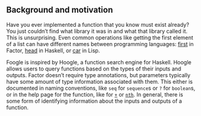 ## Background and motivation

Have you ever implemented a function that you know must exist already?
You just couldn’t find what library it was in and what that library
called it. This is unsurprising. Even common operations like getting
the first element of a list can have different names between
programming languages:
[first](https://docs.factorcode.org/content/word-first,sequences.html)
in Factor,
[head](https://hackage.haskell.org/package/base-4.12.0.0/docs/Data-List.html#v:head)
in Haskell, or
[car](https://www.gnu.org/software/emacs/manual/html_node/eintr/car-_0026-cdr.html)
in Lisp.

Foogle is inspired by Hoogle, a function search engine for
Haskell. Hoogle allows users to query functions based on the types of
their inputs and outputs. Factor doesn’t require type annotations, but
parameters typically have some amount of type information associated
with them. This either is documented in naming conventions, like `seq`
for `sequence`s or `?` for `boolean`s, or in the help page for the
function, like for
[`+`](https://docs.factorcode.org/content/word-+,math.html) or
[`nth`](https://docs.factorcode.org/content/word-nth%2Csequences.html). In
general, there is some form of identifying information about the
inputs and outputs of a function.
